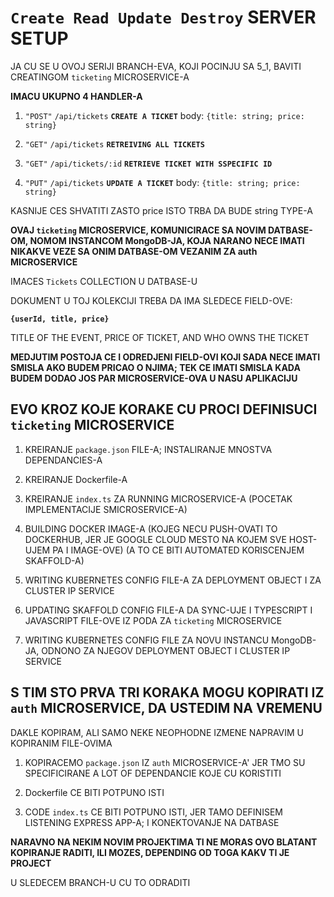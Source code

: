 # `Create Read Update Destroy` SERVER SETUP

JA CU SE U OVOJ SERIJI BRANCH-EVA, KOJI POCINJU SA 5_1, BAVITI CREATINGOM `ticketing` MICROSERVICE-A

**IMACU UKUPNO 4 HANDLER-A**

1. `"POST"` `/api/tickets` **`CREATE A TICKET`** body: `{title: string; price: string}`

2. `"GET"` `/api/tickets` **`RETREIVING ALL TICKETS`**

3. `"GET"` `/api/tickets/:id` **`RETRIEVE TICKET WITH SSPECIFIC ID`**

4. `"PUT"` `/api/tickets` **`UPDATE A TICKET`** body: `{title: string; price: string}`

KASNIJE CES SHVATITI ZASTO price ISTO TRBA DA BUDE string TYPE-A

**OVAJ `ticketing` MICROSERVICE, KOMUNICIRACE SA NOVIM DATBASE-OM, NOMOM INSTANCOM MongoDB-JA, KOJA NARANO NECE IMATI NIKAKVE VEZE SA ONIM DATBASE-OM VEZANIM ZA auth MICROSERVICE**

IMACES `Tickets` COLLECTION U DATBASE-U

DOKUMENT U TOJ KOLEKCIJI TREBA DA IMA SLEDECE FIELD-OVE:

**`{userId, title, price}`**

TITLE OF THE EVENT, PRICE OF TICKET, AND WHO OWNS THE TICKET

**MEDJUTIM POSTOJA CE I ODREDJENI FIELD-OVI KOJI SADA NECE IMATI SMISLA AKO BUDEM PRICAO O NJIMA; TEK CE IMATI SMISLA KADA BUDEM DODAO JOS PAR MICROSERVICE-OVA U NASU APLIKACIJU**

## EVO KROZ KOJE KORAKE CU PROCI DEFINISUCI `ticketing` MICROSERVICE

1. KREIRANJE `package.json` FILE-A; INSTALIRANJE MNOSTVA DEPENDANCIES-A

2. KREIRANJE Dockerfile-A

3. KREIRANJE `index.ts` ZA RUNNING MICROSERVICE-A (POCETAK IMPLEMENTACIJE SMICROSERVICE-A)

4. BUILDING DOCKER IMAGE-A (KOJEG NECU PUSH-OVATI TO DOCKERHUB, JER JE GOOGLE CLOUD MESTO NA KOJEM SVE HOST-UJEM PA I IMAGE-OVE) (A TO CE BITI AUTOMATED KORISCENJEM SKAFFOLD-A)

5. WRITING KUBERNETES CONFIG FILE-A ZA DEPLOYMENT OBJECT I ZA CLUSTER IP SERVICE

6. UPDATING SKAFFOLD CONFIG FILE-A DA SYNC-UJE I TYPESCRIPT I JAVASCRIPT FILE-OVE IZ PODA ZA `ticketing` MICROSERVICE

7. WRITING KUBERNETES CONFIG FILE ZA NOVU INSTANCU MongoDB-JA, ODNONO ZA NJEGOV DEPLOYMENT OBJECT I CLUSTER IP SERVICE

## S TIM STO PRVA TRI KORAKA MOGU KOPIRATI IZ `auth` MICROSERVICE, DA USTEDIM NA VREMENU

DAKLE KOPIRAM, ALI SAMO NEKE NEOPHODNE IZMENE NAPRAVIM U KOPIRANIM FILE-OVIMA

1. KOPIRACEMO `package.json` IZ `auth` MICROSERVICE-A' JER TMO SU SPECIFICIRANE A LOT OF DEPENDANCIE KOJE CU KORISTITI

2. Dockerfile CE BITI POTPUNO ISTI

3. CODE `index.ts` CE BITI POTPUNO ISTI, JER TAMO DEFINISEM LISTENING EXPRESS APP-A; I KONEKTOVANJE NA DATBASE 

**NARAVNO NA NEKIM NOVIM PROJEKTIMA TI NE MORAS OVO BLATANT KOPIRANJE RADITI, ILI MOZES, DEPENDING OD TOGA KAKV TI JE PROJECT**

U SLEDECEM BRANCH-U CU TO ODRADITI
